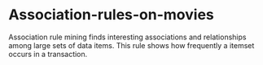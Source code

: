 # Association-rules-on-movies
Association rule mining finds interesting associations and relationships among large sets of data items. This rule shows how frequently a itemset occurs in a transaction.
